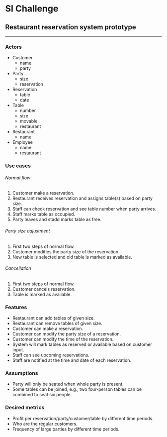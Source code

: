# SI Challenge
## Restaurant reservation system prototype
---
### Actors
* Customer
  - name
  - party
* Party
  - size
  - reservation
* Reservation
  - table
  - date
* Table
  - number
  - size
  - movable
  - restaurant
* Restaurant
  - name
* Employee
  - name
  - restaurant

### Use cases
###### Normal flow
1. Customer make a reservation.
2. Restaurant receives reservation and assigns table(s) based on party size.
3. Staff can check reservation and see table number when party arrives.
4. Staff marks table as occupied.
5. Party leaves and stadd marks table as free.
###### Party size adjustment
1. First two steps of normal flow.
2. Customer modifies the party size of the reservation.
3. New table is selected and old table is marked as available.
###### Cancellation
1. First two steps of normal flow.
2. Customer cancels reservation.
3. Table is marked as available.

### Features
* Restaurant can add tables of given size.
* Restaurant can remove tables of given size.
* Customer can make a reservation.
* Customer can modify the party size of a reservation.
* Customer can modify the time of the reservation.
* System will mark tables as reserved or available based on customer input.
* Staff can see upcoming reservations.
* Staff are notified at the time and date of each reservation.

### Assumptions
* Party will only be seated when whole party is present.
* Some tables can be joined, e.g., two four-person tables can be combined to seat six people.

### Desired metrics
* Profit per reservation/party/customer/table by different time periods.
* Who are the regular customers.
* Frequency of large parties by different time periods.


